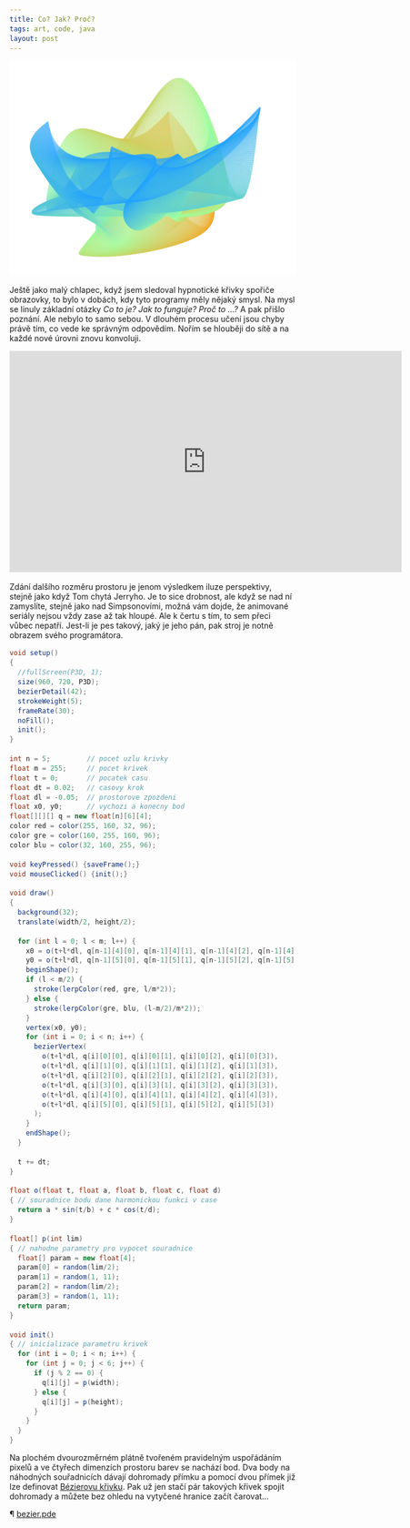 ```yaml
---
title: Co? Jak? Proč?
tags: art, code, java
layout: post
---
```


![Bezier's curves in space and time](/img/bezier.png)

<!-- more -->

Ještě jako malý chlapec, když jsem sledoval hypnotické křivky spořiče obrazovky,
to bylo v dobách, kdy tyto programy měly nějaký smysl. Na mysl se linuly
základní otázky *Co to je? Jak to funguje? Proč to ...?* A pak přišlo poznání.
Ale nebylo to samo sebou. V dlouhém procesu učení jsou chyby právě tím, co vede
ke správným odpovědím. Nořím se hlouběji do sítě a na každé nové úrovni znovu
konvoluji.

<iframe src="https://player.vimeo.com/video/207382549?title=0&byline=0&portrait=0"
        width="690" height="389" frameborder="0"
        webkitallowfullscreen mozallowfullscreen allowfullscreen>
</iframe>

Zdání dalšího rozměru prostoru je jenom výsledkem iluze perspektivy, stejně jako
když Tom chytá Jerryho. Je to sice drobnost, ale když se nad ní zamyslíte,
stejně jako nad Simpsonovími, možná vám dojde, že animované seriály nejsou vždy
zase až tak hloupé. Ale k čertu s tím, to sem přeci vůbec nepatří. Jest-li je
pes takový, jaký je jeho pán, pak stroj je notně obrazem svého programátora.

```java
void setup()
{
  //fullScreen(P3D, 1);
  size(960, 720, P3D);
  bezierDetail(42);
  strokeWeight(5);
  frameRate(30);
  noFill();
  init();
}

int n = 5;         // pocet uzlu krivky
float m = 255;     // pocet krivek
float t = 0;       // pocatek casu
float dt = 0.02;   // casovy krok
float dl = -0.05;  // prostorove zpozdeni
float x0, y0;      // vychozi a konecny bod
float[][][] q = new float[n][6][4];
color red = color(255, 160, 32, 96);
color gre = color(160, 255, 160, 96);
color blu = color(32, 160, 255, 96);

void keyPressed() {saveFrame();}
void mouseClicked() {init();}

void draw()
{
  background(32);
  translate(width/2, height/2);
  
  for (int l = 0; l < m; l++) {
    x0 = o(t+l*dl, q[n-1][4][0], q[n-1][4][1], q[n-1][4][2], q[n-1][4][3]);
    y0 = o(t+l*dl, q[n-1][5][0], q[n-1][5][1], q[n-1][5][2], q[n-1][5][3]);
    beginShape();
    if (l < m/2) {
      stroke(lerpColor(red, gre, l/m*2));
    } else {
      stroke(lerpColor(gre, blu, (l-m/2)/m*2));
    }
    vertex(x0, y0);
    for (int i = 0; i < n; i++) {
      bezierVertex(
        o(t+l*dl, q[i][0][0], q[i][0][1], q[i][0][2], q[i][0][3]),
        o(t+l*dl, q[i][1][0], q[i][1][1], q[i][1][2], q[i][1][3]),
        o(t+l*dl, q[i][2][0], q[i][2][1], q[i][2][2], q[i][2][3]),
        o(t+l*dl, q[i][3][0], q[i][3][1], q[i][3][2], q[i][3][3]),
        o(t+l*dl, q[i][4][0], q[i][4][1], q[i][4][2], q[i][4][3]),
        o(t+l*dl, q[i][5][0], q[i][5][1], q[i][5][2], q[i][5][3])
      );
    }
    endShape();
  }
  
  t += dt;
}

float o(float t, float a, float b, float c, float d)
{ // souradnice bodu dane harmonickou funkci v case
  return a * sin(t/b) + c * cos(t/d);
}

float[] p(int lim)
{ // nahodne parametry pro vypocet souradnice
  float[] param = new float[4];
  param[0] = random(lim/2);
  param[1] = random(1, 11);
  param[2] = random(lim/2);
  param[3] = random(1, 11);
  return param;
}

void init()
{ // inicializace parametru krivek
  for (int i = 0; i < n; i++) {
    for (int j = 0; j < 6; j++) {
      if (j % 2 == 0) {
        q[i][j] = p(width);
      } else {
        q[i][j] = p(height);
      }
    }
  }
}
```

Na plochém dvourozměrném plátně tvořeném pravidelným uspořádáním pixelů a ve
čtyřech dimenzích prostoru barev se nachází bod. Dva body na náhodných
souřadnicích dávají dohromady přímku a pomocí dvou přímek již lze definovat
[Bézierovu křivku](https://cs.wikipedia.org/wiki/B%C3%A9zierova_k%C5%99ivka).
Pak už jen stačí pár takových křivek spojit dohromady a můžete bez ohledu na
vytyčené hranice začít čarovat...

¶ [bezier.pde](https://gist.github.com/astrograzl/c50313558e200e1406e521e9837bfa5e)
